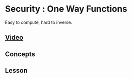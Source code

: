 # Security : One Way Functions
Easy to compute, hard to inverse.

## [Video]()

## Concepts

## Lesson
